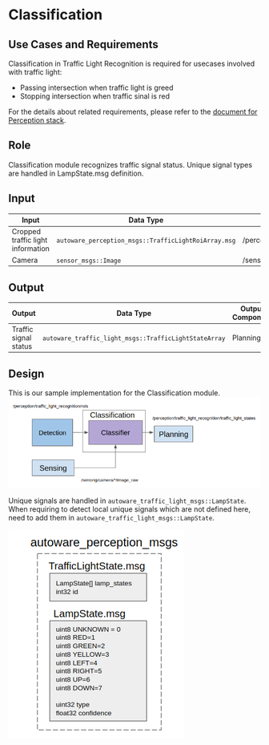 Classification
=====
## Use Cases and Requirements
Classification in Traffic Light Recognition is required for usecases involved with traffic light:
* Passing intersection when traffic light is greed
* Stopping intersection when traffic sinal is red

For the details about related requirements, please refer to the [document for Perception stack](/Perception/Perception.md).

## Role

Classification module recognizes traffic signal status. Unique signal types are handled in  LampState.msg definition.

## Input

| Input| Data Type| Topic|
|-|-|-|
| Cropped traffic light information | `autoware_perception_msgs::TrafficLightRoiArray.msg`|/perception/traffic_light_recognition/rois
|Camera | `sensor_msgs::Image`|/sensing/camera/*/image_raw|

## Output

| Output| Data Type| Output Component |Topic|
|----|-|-|-|
|Traffic signal status|`autoware_traffic_light_msgs::TrafficLightStateArray`|Planning|/perception/traffic_light_recognition/traffic_light_states|

## Design
This is our sample implementation for the Classification module.
![msg](/img/LightClassificationDesign.png)


Unique signals are handled in `autoware_traffic_light_msgs::LampState`. When requiring to detect local unique signals which are not defined here, need to add them in `autoware_traffic_light_msgs::LampState`.

![msg](/img/Perception_trafficlight_msg.png)
